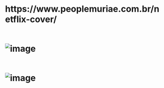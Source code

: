 <h1>https://www.peoplemuriae.com.br/netflix-cover/</hi><br><br>

![image](https://user-images.githubusercontent.com/125682179/230372255-6acc4d55-2a26-4bc8-b2f9-7e65c65344d2.png)<br><br>

![image](https://user-images.githubusercontent.com/125682179/230372118-90647484-42aa-4b1e-80a2-4e7044e420d1.png)

